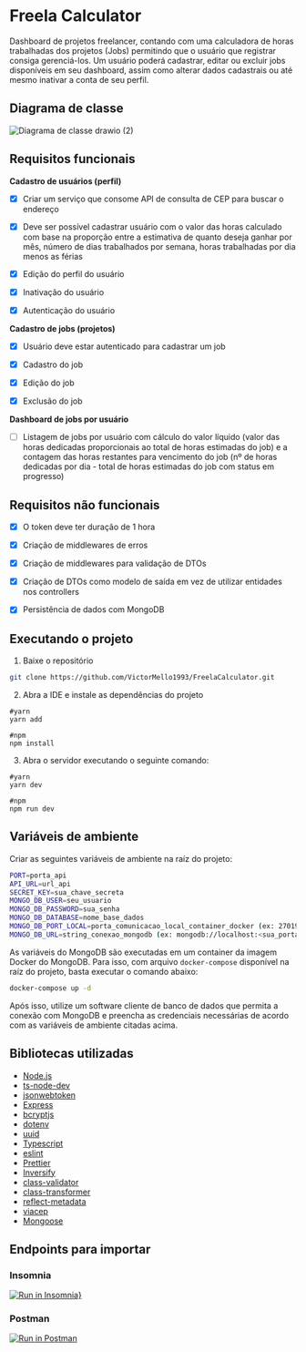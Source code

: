 # Freela Calculator

Dashboard de projetos freelancer, contando com uma calculadora de horas trabalhadas dos projetos (Jobs) permitindo que o usuário que registrar consiga gerenciá-los. Um usuário poderá cadastrar, editar ou excluir jobs disponíveis em seu dashboard, assim como alterar dados cadastrais ou até mesmo inativar a conta de seu perfil.


## Diagrama de classe
![Diagrama de classe drawio (2)](https://user-images.githubusercontent.com/35710766/187093068-76653db6-dbc6-4e55-b4a3-46b162493df7.png)

## Requisitos funcionais
**Cadastro de usuários (perfil)**

- [x] Criar um serviço que consome API de consulta de CEP para buscar o endereço

- [x] Deve ser possível cadastrar usuário com o valor das horas calculado com base na proporção entre a estimativa de quanto deseja ganhar por mês, número de dias             trabalhados por semana, horas trabalhadas por dia menos as férias

- [x] Edição do perfil do usuário

- [x] Inativação do usuário

- [x] Autenticação do usuário

**Cadastro de jobs (projetos)**
- [x] Usuário deve estar autenticado para cadastrar um job

- [x] Cadastro do job

- [x] Edição do job

- [x] Exclusão do job

**Dashboard de jobs por usuário**

- [ ] Listagem de jobs por usuário com cálculo do valor líquido (valor das horas dedicadas proporcionais ao total de horas estimadas do job) e a contagem
      das horas restantes para vencimento do job (nº de horas dedicadas por dia - total de horas estimadas do job com status em progresso)
      
## Requisitos não funcionais
- [x] O token deve ter duração de 1 hora
- [x] Criação de middlewares de erros
- [x] Criação de middlewares para validação de DTOs
- [x] Criação de DTOs como modelo de saída em vez de utilizar entidades nos controllers
- [x] Persistência de dados com MongoDB


## Executando o projeto

1. Baixe o repositório
```sh
git clone https://github.com/VictorMello1993/FreelaCalculator.git
```

2. Abra a IDE e instale as dependências do projeto
```
#yarn
yarn add

#npm
npm install
```

3. Abra o servidor executando o seguinte comando:

```
#yarn
yarn dev

#npm
npm run dev
```

## Variáveis de ambiente

Criar as seguintes variáveis de ambiente na raíz do projeto:
```sh
PORT=porta_api
API_URL=url_api
SECRET_KEY=sua_chave_secreta
MONGO_DB_USER=seu_usuario
MONGO_DB_PASSWORD=sua_senha
MONGO_DB_DATABASE=nome_base_dados
MONGO_DB_PORT_LOCAL=porta_comunicacao_local_container_docker (ex: 27019)
MONGO_DB_URL=string_conexao_mongodb (ex: mongodb://localhost:<sua_porta_local>/?authMechanism=DEFAULT)
```

As variáveis do MongoDB são executadas em um container da imagem Docker do MongoDB. Para isso, com arquivo ``docker-compose`` disponível na raíz do projeto, basta executar o comando abaixo:
```sh
docker-compose up -d
```

Após isso, utilize um software cliente de banco de dados que permita a conexão com MongoDB e preencha as credenciais necessárias de acordo com as variáveis de ambiente citadas acima.

## Bibliotecas utilizadas
* <a href="https://nodejs.org/en/">Node.js</a>
* <a href="https://www.npmjs.com/package/ts-node-dev">ts-node-dev</a>
* <a href="https://www.npmjs.com/package/jsonwebtoken">jsonwebtoken</a>
* <a href="https://www.npmjs.com/package/express">Express</a>
* <a href="https://www.npmjs.com/package/bcryptjs">bcryptjs</a>
* <a href="https://www.npmjs.com/package/dotenv">dotenv</a>
* <a href="https://www.npmjs.com/package/uuid">uuid</a>
* <a href="https://www.npmjs.com/package/typescript">Typescript</a>
* <a href="https://www.npmjs.com/package/eslint">eslint</a>
* <a href="https://www.npmjs.com/package/prettier">Prettier</a>
* <a href="https://www.npmjs.com/package/inversify">Inversify</a>
* <a href="https://www.npmjs.com/package/class-validator">class-validator</a>
* <a href="https://www.npmjs.com/package/class-transformer">class-transformer</a>
* <a href="https://www.npmjs.com/package/reflect-metadata">reflect-metadata</a>
* <a href="https://www.npmjs.com/package/viacep">viacep</a>
* <a href="https://mongoosejs.com/">Mongoose</a>

## Endpoints para importar

### Insomnia
[![Run in Insomnia}](https://insomnia.rest/images/run.svg)](https://insomnia.rest/run/?label=freela-calculator-api&uri=https%3A%2F%2Fgist.githubusercontent.com%2FVictorMello1993%2Ff46baf3530e5dedb37e2df4b637b1e4b%2Fraw%2F21f5fe1cc672bbce17e5eae1aa87d5470293bc17%2FInsomnia_2022-09-25.json)

### Postman
[![Run in Postman](https://run.pstmn.io/button.svg)](https://app.getpostman.com/run-collection/897d8f47ac6dbb691fe9?action=collection%2Fimport)


